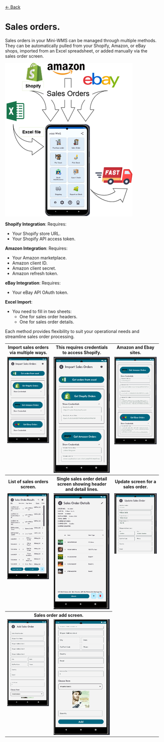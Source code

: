 [← Back](README.md)

# Sales orders.

Sales orders in your Mini-WMS can be managed through multiple methods. They can be automatically pulled from your Shopify, Amazon, or eBay shops, imported from an Excel spreadsheet, or added manually via the sales order screen.

![Visual Guide](asset/SODownloads.png)

**Shopify Integration**: Requires:  
- Your Shopify store URL.  
- Your Shopify API access token.  

**Amazon Integration**: Requires:  
- Your Amazon marketplace.  
- Amazon client ID.  
- Amazon client secret.  
- Amazon refresh token.  

**eBay Integration**: Requires:  
- Your eBay API OAuth token.  

**Excel Import**:  
- You need to fill in two sheets:  
  - One for sales order headers.  
  - One for sales order details.  
    
Each method provides flexibility to suit your operational needs and streamline sales order processing.

<table>
  <tr>
    <th>Import sales orders via multiple ways.</th>
    <th>This requires credentials to access Shopify.</th>
    <th>Amazon and Ebay sites.</th>
  </tr>
  <tr>
    <td style="vertical-align: top;">
      <img src="asset/salesOrderImport.png" alt="Step 1">
    </td>
    <td style="vertical-align: top;">
      <img src="asset/salesOrderImport1.png" alt="Step 2">
    </td>
    <td style="vertical-align: top;">
      <img src="asset/salesOrderImport2.png" alt="Step 2">
    </td>
  </tr>
  <tr>
    <th>List of sales orders screen.</th>
    <th>Single sales order detail screen showing header and detail lines.</th>
    <th>Update screen for a sales order.</th>
  </tr>
  <tr>
    <td style="vertical-align: top;">
      <img src="asset/salesOrderList.png" alt="Step 1">
    </td>
    <td style="vertical-align: top;">
      <img src="asset/salesOrderDeail.png" alt="Step 2">
    </td>
    <td style="vertical-align: top;">
      <img src="asset/salesOrderUpdate.png" alt="Step 2">
    </td>
  </tr>
  <tr>
    <th colspan="2">Sales order add screen.</th>
  </tr>
  <tr>
    <td style="vertical-align: top;">
      <img src="asset/salesOrderAdd1.png" alt="Step 1">
    </td>
    <td style="vertical-align: top;">
      <img src="asset/salesOrderAdd2.png" alt="Step 2">
    </td>
  </tr>
</table>
